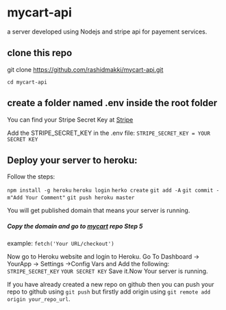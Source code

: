 # mycart-api
a server developed using Nodejs and stripe api for payement services.

## clone this repo
  
  git clone https://github.com/rashidmakki/mycart-api.git
  
  `cd mycart-api`
  
## create a folder named .env inside the root folder
You can find your Stripe Secret Key at [Stripe](https://www.stripe.com/)

Add the STRIPE_SECRET_KEY in the .env file:
`STRIPE_SECRET_KEY = YOUR SECRET KEY`


## Deploy your server to heroku:
Follow the steps:

`npm install -g heroku`
`heroku login`
`herko create`
`git add -A`
`git commit -m"Add Your Comment"`
`git push heroku master`

You will get published domain that means your server is running.
##### Copy the domain and go to [mycart](https://github.com/rashidmakki/mycart.git) repo Step 5 
example: `fetch('Your URL/checkout')`

Now go to Heroku website and login to Heroku.
Go To Dashboard -> YourApp -> Settings ->Config Vars and Add the following:
  `STRIPE_SECRET_KEY`   `YOUR SECRET KEY`
Save it.Now Your server is running.

If you have already created a new repo on github then you can push your repo to github using `git push` but firstly add origin using `git remote add origin your_repo_url`.

